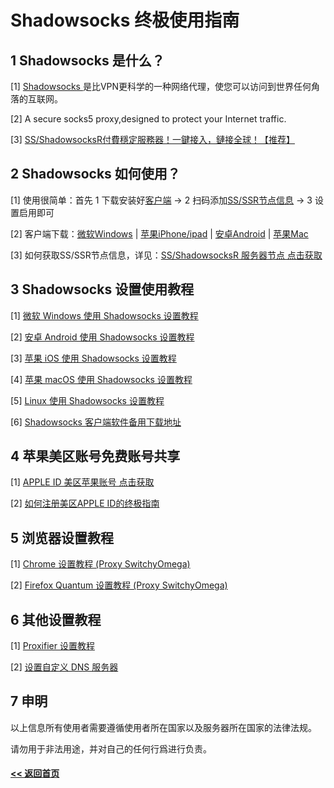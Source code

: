 # Shadowsocks 终极使用指南

## 1 Shadowsocks 是什么？

[1] [ Shadowsocks ](README.md)是比VPN更科学的一种网络代理，使您可以访问到世界任何角落的互联网。

[2] A secure socks5 proxy,designed to protect your Internet traffic. 

[3] [SS/ShadowsocksR付費穩定服務器！一鍵接入，鏈接全球！【推荐】](https://s-s-r.github.io/)

## 2 Shadowsocks 如何使用？

[1] 使用很简单：首先 1 下载安装好[客户端](download.md) → 2 扫码添加[SS/SSR节点信息](ss.md)  → 3 设置启用即可

[2] 客户端下载：<a href="https://raw.githubusercontent.com/Shadowsocks-Help/Shadowsocks/master/Download/shadowsocks-windows.zip" target="_blank">微软Windows</a> | 
<a href="https://shadowsocks-help.github.io/ios/" target="_blank">苹果iPhone/ipad</a> | 
<a href="https://raw.githubusercontent.com/Shadowsocks-Help/Shadowsocks/master/Download/shadowsocks-android.apk" target="_blank">安卓Android</a> |
<a href="https://raw.githubusercontent.com/Shadowsocks-Help/Shadowsocks/master/Download/shadowsocks-mac.zip" target="_blank">苹果Mac</a>

[3] 如何获取SS/SSR节点信息，详见：[SS/ShadowsocksR 服务器节点 点击获取](ss.md)

## 3 Shadowsocks 设置使用教程

[1] [微软 Windows 使用 Shadowsocks 设置教程](windows.md)

[2] [安卓 Android 使用 Shadowsocks 设置教程](Android.md)

[3] [苹果 iOS 使用 Shadowsocks 设置教程](ios.md)

[4] [苹果 macOS 使用 Shadowsocks 设置教程](mac.md)

[5] [Linux 使用 Shadowsocks 设置教程](linux.md)

[6] [Shadowsocks 客户端软件备用下载地址](download.md)

## 4 苹果美区账号免费账号共享

[1] [APPLE ID 美区苹果账号  点击获取](appleid.md) 

[2] [如何注册美区APPLE ID的终极指南](apple-id.md)

## 5 浏览器设置教程

[1] [Chrome 设置教程 (Proxy SwitchyOmega)](Chrome.md) 

[2] [Firefox Quantum 设置教程 (Proxy SwitchyOmega)](Firefox.md)

## 6 其他设置教程

[1] [Proxifier 设置教程](proxifier.md)

[2] [设置自定义 DNS 服务器](DNS.md)

## 7 申明

以上信息所有使用者需要遵循使用者所在国家以及服务器所在国家的法律法规。

请勿用于非法用途，并对自己的任何行爲进行负责。

#### [<< 返回首页](https://shadowsocks-help.github.io)
